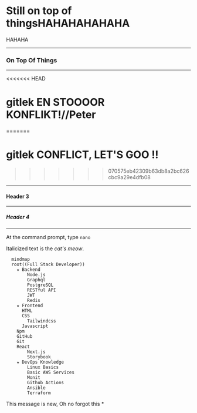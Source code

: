 # Still on top of thingsHAHAHAHAHAHA
HAHAHA
***

### On Top Of Things

***

<<<<<<< HEAD
# gitlek EN STOOOOR KONFLIKT!//Peter
=======
# gitlek CONFLICT, LET'S GOO !!
>>>>>>> 070575eb42309b63db8a2bc626cbc9a29e4dfb08

***

#### Header 3

***

##### Header 4

***

At the command prompt, type `nano`

Italicized text is the *cat's meow*.

```mermaid
  mindmap
  root((Full Stack Developer))
    ★ Backend
        Node.js
        Graphql
        PostgreSQL
        RESTful API
        JWT
        Redis
    ★ Frontend
      HTML
      CSS
        Tailwindcss
      Javascript
    Npm
    GitHub
    Git
    React
        Next.js
        Storybook
    ★ DevOps Knowledge
        Linux Basics
        Basic AWS Services
        Monit
        Github Actions
        Ansible
        Terraform
```

This message is new, Oh no forgot this *
